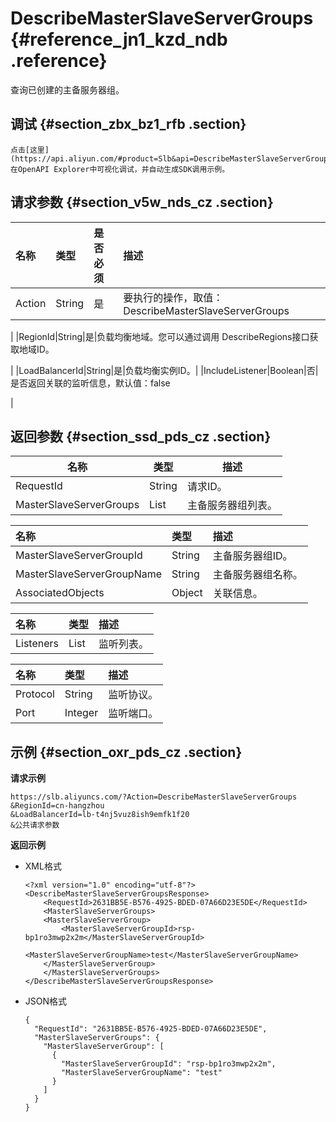 # DescribeMasterSlaveServerGroups {#reference_jn1_kzd_ndb .reference}

查询已创建的主备服务器组。

## 调试 {#section_zbx_bz1_rfb .section}

```
点击[这里](https://api.aliyun.com/#product=Slb&api=DescribeMasterSlaveServerGroups)在OpenAPI Explorer中可视化调试，并自动生成SDK调用示例。
```

## 请求参数 {#section_v5w_nds_cz .section}

|名称|类型|是否必须|描述|
|:-|:-|:---|:-|
|Action|String|是|要执行的操作，取值：DescribeMasterSlaveServerGroups

|
|RegionId|String|是|负载均衡地域。您可以通过调用 DescribeRegions接口获取地域ID。

|
|LoadBalancerId|String|是|负载均衡实例ID。|
|IncludeListener|Boolean|否|是否返回关联的监听信息，默认值：false

|

## 返回参数 {#section_ssd_pds_cz .section}

|名称|类型|描述|
|--|--|--|
|RequestId|String|请求ID。|
|MasterSlaveServerGroups|List|主备服务器组列表。|

|名称|类型|描述|
|:-|:-|:-|
|MasterSlaveServerGroupId|String|主备服务器组ID。|
|MasterSlaveServerGroupName|String|主备服务器组名称。|
|AssociatedObjects|Object|关联信息。|

|名称|类型|描述|
|:-|:-|:-|
|Listeners|List|监听列表。|

|名称|类型|描述|
|:-|:-|:-|
|Protocol|String|监听协议。|
|Port|Integer|监听端口。|

## 示例 {#section_oxr_pds_cz .section}

**请求示例**

``` {#public}
https://slb.aliyuncs.com/?Action=DescribeMasterSlaveServerGroups
&RegionId=cn-hangzhou
&LoadBalancerId=lb-t4nj5vuz8ish9emfk1f20
&公共请求参数
```

**返回示例**

-   XML格式

    ```
    <?xml version="1.0" encoding="utf-8"?>
    <DescribeMasterSlaveServerGroupsResponse>
        <RequestId>2631BB5E-B576-4925-BDED-07A66D23E5DE</RequestId>
        <MasterSlaveServerGroups>
    	<MasterSlaveServerGroup>
    		<MasterSlaveServerGroupId>rsp-bp1ro3mwp2x2m</MasterSlaveServerGroupId>
    		<MasterSlaveServerGroupName>test</MasterSlaveServerGroupName>
    	</MasterSlaveServerGroup>
        </MasterSlaveServerGroups>
    </DescribeMasterSlaveServerGroupsResponse>
    ```

-   JSON格式

    ```
    {
      "RequestId": "2631BB5E-B576-4925-BDED-07A66D23E5DE",
      "MasterSlaveServerGroups": {
        "MasterSlaveServerGroup": [
          {
            "MasterSlaveServerGroupId": "rsp-bp1ro3mwp2x2m",
            "MasterSlaveServerGroupName": "test"
          }
        ]
      }
    }
    ```


